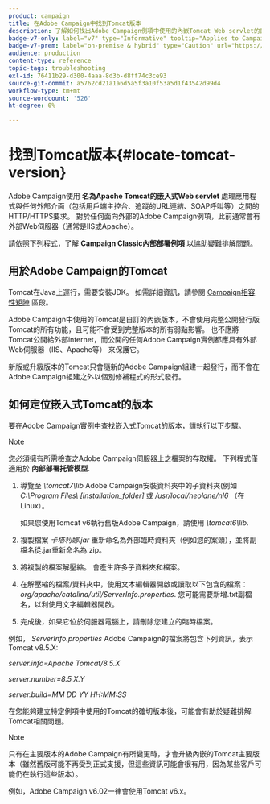 ```yaml
---
product: campaign
title: 在Adobe Campaign中找到Tomcat版本
description: 了解如何找出Adobe Campaign例項中使用的內嵌Tomcat Web servlet的目前版本
badge-v7-only: label="v7" type="Informative" tooltip="Applies to Campaign Classic v7 only"
badge-v7-prem: label="on-premise & hybrid" type="Caution" url="https://experienceleague.adobe.com/docs/campaign-classic/using/installing-campaign-classic/architecture-and-hosting-models/hosting-models-lp/hosting-models.html?lang=en" tooltip="Applies to on-premise and hybrid deployments only"
audience: production
content-type: reference
topic-tags: troubleshooting
exl-id: 76411b29-d300-4aaa-8d3b-d8ff74c3ce93
source-git-commit: a5762cd21a1a6d5a5f3a10f53a5d1f43542d99d4
workflow-type: tm+mt
source-wordcount: '526'
ht-degree: 0%

---
```


# 找到Tomcat版本{#locate-tomcat-version}



Adobe Campaign使用 **名為Apache Tomcat的嵌入式Web servlet** 處理應用程式與任何外部介面（包括用戶端主控台、追蹤的URL連結、SOAP呼叫等）之間的HTTP/HTTPS要求。 對於任何面向外部的Adobe Campaign例項，此前通常會有外部Web伺服器（通常是IIS或Apache）。

請依照下列程式，了解 **Campaign Classic內部部署例項** 以協助疑難排解問題。

## 用於Adobe Campaign的Tomcat

Tomcat在Java上運行，需要安裝JDK。 如需詳細資訊，請參閱 [Campaign相容性矩陣](../../rn/using/compatibility-matrix.md) 區段。

Adobe Campaign中使用的Tomcat是自訂的內嵌版本，不會使用完整公開發行版Tomcat的所有功能，且可能不會受到完整版本的所有弱點影響。 也不應將Tomcat公開給外部internet，而公開的任何Adobe Campaign實例都應具有外部Web伺服器（IIS、Apache等） 來保護它。

新版或升級版本的Tomcat只會隨新的Adobe Campaign組建一起發行，而不會在Adobe Campaign組建之外以個別修補程式的形式發行。

## 如何定位嵌入式Tomcat的版本

要在Adobe Campaign實例中查找嵌入式Tomcat的版本，請執行以下步驟。

>[!NOTE]
>
>您必須擁有所需檢查之Adobe Campaign伺服器上之檔案的存取權。 下列程式僅適用於 **內部部署托管模型**.

1. 導覽至 *\tomcat7\lib* Adobe Campaign安裝資料夾中的子資料夾(例如 *C:\Program Files\ [Installation_folder]* 或 */usr/local/neolane/nl6* （在Linux）。

   如果您使用Tomcat v6執行舊版Adobe Campaign，請使用 *\tomcat6\lib*.

1. 複製檔案 *卡塔利娜.jar* 重新命名為外部臨時資料夾（例如您的案頭），並將副檔名從.jar重新命名為.zip。

1. 將複製的檔案解壓縮。 會產生許多子資料夾和檔案。

1. 在解壓縮的檔案/資料夾中，使用文本編輯器開啟或讀取以下包含的檔案： *org/apache/catalina/util/ServerInfo.properties*. 您可能需要新增.txt副檔名，以利使用文字編輯器開啟。

1. 完成後，如果它位於伺服器電腦上，請刪除您建立的臨時檔案。

例如， *ServerInfo.properties* Adobe Campaign的檔案將包含下列資訊，表示Tomcat v8.5.X:

*server.info=Apache Tomcat/8.5.X*

*server.number=8.5.X.Y*

*server.build=MM DD YY HH:MM:SS*

在您能夠建立特定例項中使用的Tomcat的確切版本後，可能會有助於疑難排解Tomcat相關問題。

>[!NOTE]
>
>只有在主要版本的Adobe Campaign有所變更時，才會升級內嵌的Tomcat主要版本（雖然舊版可能不再受到正式支援，但這些資訊可能會很有用，因為某些客戶可能仍在執行這些版本）。
>
>例如，Adobe Campaign v6.02一律會使用Tomcat v6.x。
